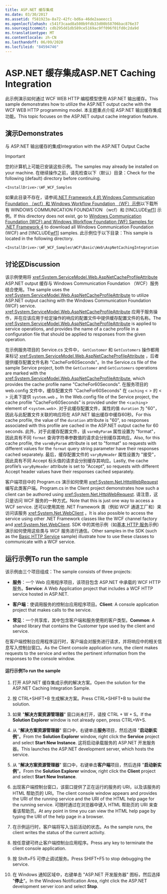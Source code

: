 ```yaml
---
title: ASP.NET 缓存集成
ms.date: 03/30/2017
ms.assetid: f581923a-8a72-42fc-bd6a-46de2aaeecc1
ms.openlocfilehash: c541f3caad8a500b9fdb33d00b58706bac876e37
ms.sourcegitcommit: cdb295dd1db589ce5169ac9ff096f01fd0c2da9d
ms.translationtype: MT
ms.contentlocale: zh-CN
ms.lasthandoff: 06/09/2020
ms.locfileid: "84594746"
---
```

# <a name="aspnet-caching-integration"></a><span data-ttu-id="ce96b-102">ASP.NET 缓存集成</span><span class="sxs-lookup"><span data-stu-id="ce96b-102">ASP.NET Caching Integration</span></span>

<span data-ttu-id="ce96b-103">此示例演示如何通过 WCF WEB HTTP 编程模型使用 ASP.NET 输出缓存。</span><span class="sxs-lookup"><span data-stu-id="ce96b-103">This sample demonstrates how to utilize the ASP.NET output cache with the WCF WEB HTTP programming model.</span></span> <span data-ttu-id="ce96b-104">本主题重点介绍 ASP.NET 输出缓存集成功能。</span><span class="sxs-lookup"><span data-stu-id="ce96b-104">This topic focuses on the ASP.NET output cache integration feature.</span></span>

## <a name="demonstrates"></a><span data-ttu-id="ce96b-105">演示</span><span class="sxs-lookup"><span data-stu-id="ce96b-105">Demonstrates</span></span>

<span data-ttu-id="ce96b-106">与 ASP.NET 输出缓存的集成</span><span class="sxs-lookup"><span data-stu-id="ce96b-106">Integration with the ASP.NET Output Cache</span></span>

> [!IMPORTANT]
> <span data-ttu-id="ce96b-107">您的计算机上可能已安装这些示例。</span><span class="sxs-lookup"><span data-stu-id="ce96b-107">The samples may already be installed on your machine.</span></span> <span data-ttu-id="ce96b-108">在继续操作之前，请先检查以下（默认）目录：</span><span class="sxs-lookup"><span data-stu-id="ce96b-108">Check for the following (default) directory before continuing.</span></span>
>
> `<InstallDrive>:\WF_WCF_Samples`
>
> <span data-ttu-id="ce96b-109">如果此目录不存在，请参阅[.NET Framework 4 的 Windows Communication Foundation （wcf）和 Windows Workflow Foundation （WF）示例](https://www.microsoft.com/download/details.aspx?id=21459)以下载所有 WINDOWS COMMUNICATION FOUNDATION （wcf）和 [!INCLUDE[wf1](../../../../includes/wf1-md.md)] 示例。</span><span class="sxs-lookup"><span data-stu-id="ce96b-109">If this directory does not exist, go to [Windows Communication Foundation (WCF) and Windows Workflow Foundation (WF) Samples for .NET Framework 4](https://www.microsoft.com/download/details.aspx?id=21459) to download all Windows Communication Foundation (WCF) and [!INCLUDE[wf1](../../../../includes/wf1-md.md)] samples.</span></span> <span data-ttu-id="ce96b-110">此示例位于以下目录：</span><span class="sxs-lookup"><span data-stu-id="ce96b-110">This sample is located in the following directory.</span></span>
>
> `<InstallDrive>:\WF_WCF_Samples\WCF\Basic\Web\AspNetCachingIntegration`

## <a name="discussion"></a><span data-ttu-id="ce96b-111">讨论区</span><span class="sxs-lookup"><span data-stu-id="ce96b-111">Discussion</span></span>

<span data-ttu-id="ce96b-112">该示例使用将 <xref:System.ServiceModel.Web.AspNetCacheProfileAttribute> ASP.NET output 缓存与 Windows Communication Foundation （WCF）服务结合使用。</span><span class="sxs-lookup"><span data-stu-id="ce96b-112">The sample uses the <xref:System.ServiceModel.Web.AspNetCacheProfileAttribute> to utilize ASP.NET output caching with the Windows Communication Foundation (WCF) service.</span></span> <span data-ttu-id="ce96b-113"><xref:System.ServiceModel.Web.AspNetCacheProfileAttribute> 应用于服务操作，并在应该应用于给定操作的响应的配置文件中提供缓存配置文件的名称。</span><span class="sxs-lookup"><span data-stu-id="ce96b-113">The <xref:System.ServiceModel.Web.AspNetCacheProfileAttribute> is applied to service operations, and provides the name of a cache profile in a configuration file that should be applied to responses from the given operation.</span></span>

<span data-ttu-id="ce96b-114">在示例服务项目的 Service.cs 文件中， `GetCustomer` 和 `GetCustomers` 操作都用来标记 <xref:System.ServiceModel.Web.AspNetCacheProfileAttribute> ，后者提供缓存配置文件名称 "CacheFor60Seconds"。</span><span class="sxs-lookup"><span data-stu-id="ce96b-114">In the Service.cs file of the sample Service project, both the `GetCustomer` and `GetCustomers` operations are marked with the <xref:System.ServiceModel.Web.AspNetCacheProfileAttribute>, which provides the cache profile name "CacheFor60Seconds".</span></span> <span data-ttu-id="ce96b-115">在服务项目的 web.config 文件中，缓存配置文件 "CacheFor60Seconds" 在 `caching` < > 的 < > 元素下提供 `system.web` 。</span><span class="sxs-lookup"><span data-stu-id="ce96b-115">In the Web.config file of the Service project, the cache profile "CacheFor60Seconds" is provided under the <`caching`> element of <`system.web`>.</span></span> <span data-ttu-id="ce96b-116">对于此缓存配置文件，属性的值 `duration` 为 "60"，因此与此配置文件关联的响应将在 ASP.NET 输出缓存中缓存60秒。</span><span class="sxs-lookup"><span data-stu-id="ce96b-116">For this cache profile, the value of the `duration` attribute is "60", so responses associated with this profile are cached in the ASP.NET output cache for 60 seconds.</span></span> <span data-ttu-id="ce96b-117">此外，对于此缓存配置文件，该 `varmByParam` 属性设置为 "format"，因此具有不同 `format` 查询字符串参数值的请求会分别缓存其响应。</span><span class="sxs-lookup"><span data-stu-id="ce96b-117">Also, for this cache profile, the `varmByParam` attribute is set to "format" so requests with different values for the `format` query string parameter have their responses cached separately.</span></span> <span data-ttu-id="ce96b-118">最后，缓存配置文件的 `varyByHeader` 属性设置为 "接受"，因此具有不同 Accept 标头值的请求会分别缓存其响应。</span><span class="sxs-lookup"><span data-stu-id="ce96b-118">Lastly, the cache profile’s `varyByHeader` attribute is set to "Accept", so requests with different Accept header values have their responses cached separately.</span></span>

<span data-ttu-id="ce96b-119">客户端项目中的 Program.cs 演示如何使用 <xref:System.Net.HttpWebRequest> 编写此类客户端。</span><span class="sxs-lookup"><span data-stu-id="ce96b-119">Program.cs in the Client project demonstrates how such a client can be authored using <xref:System.Net.HttpWebRequest>.</span></span> <span data-ttu-id="ce96b-120">请注意，这只是访问 WCF 服务的一种方式。</span><span class="sxs-lookup"><span data-stu-id="ce96b-120">Note that this is just one way to access a WCF service.</span></span> <span data-ttu-id="ce96b-121">还可以使用其他 .NET Framework 类（例如 WCF 通道工厂和）来访问该服务 <xref:System.Net.WebClient> 。</span><span class="sxs-lookup"><span data-stu-id="ce96b-121">It is also possible to access the service using other .NET Framework classes like the WCF channel factory and <xref:System.Net.WebClient>.</span></span> <span data-ttu-id="ce96b-122">SDK 中的其他示例（如[基本 HTTP 服务](basic-http-service.md)示例）演示如何使用这些类与 WCF 服务进行通信。</span><span class="sxs-lookup"><span data-stu-id="ce96b-122">Other samples in the SDK (such as the [Basic HTTP Service](basic-http-service.md) sample) illustrate how to use these classes to communicate with a WCF service.</span></span>

## <a name="to-run-the-sample"></a><span data-ttu-id="ce96b-123">运行示例</span><span class="sxs-lookup"><span data-stu-id="ce96b-123">To run the sample</span></span>

<span data-ttu-id="ce96b-124">该示例由三个项目组成：</span><span class="sxs-lookup"><span data-stu-id="ce96b-124">The sample consists of three projects:</span></span>

- <span data-ttu-id="ce96b-125">**服务**：一个 Web 应用程序项目，该项目包含 ASP.NET 中承载的 WCF HTTP 服务。</span><span class="sxs-lookup"><span data-stu-id="ce96b-125">**Service**: A Web Application project that includes a WCF HTTP service hosted in ASP.NET.</span></span>

- <span data-ttu-id="ce96b-126">**客户端**：使调用服务的控制台应用程序项目。</span><span class="sxs-lookup"><span data-stu-id="ce96b-126">**Client**: A console application project that makes calls to the service.</span></span>

- <span data-ttu-id="ce96b-127">**常见**：一个共享库，其中包含客户端和服务使用的客户类型。</span><span class="sxs-lookup"><span data-stu-id="ce96b-127">**Common**: A shared library that contains the Customer type used by the client and service.</span></span>

<span data-ttu-id="ce96b-128">在客户端控制台应用程序运行时，客户端会对服务进行请求，并将响应中的相关信息写入控制台窗口。</span><span class="sxs-lookup"><span data-stu-id="ce96b-128">As the Client console application runs, the client makes requests to the service and writes the pertinent information from the responses to the console window.</span></span>

#### <a name="to-run-the-sample"></a><span data-ttu-id="ce96b-129">运行示例</span><span class="sxs-lookup"><span data-stu-id="ce96b-129">To run the sample</span></span>

1. <span data-ttu-id="ce96b-130">打开 ASP.NET 缓存集成示例的解决方案。</span><span class="sxs-lookup"><span data-stu-id="ce96b-130">Open the solution for the ASP.NET Caching Integration Sample.</span></span>

2. <span data-ttu-id="ce96b-131">按 CTRL+SHIFT+B 生成解决方案。</span><span class="sxs-lookup"><span data-stu-id="ce96b-131">Press CTRL+SHIFT+B to build the solution.</span></span>

3. <span data-ttu-id="ce96b-132">如果 "**解决方案资源管理器**" 窗口尚未打开，请按 CTRL + W + S。</span><span class="sxs-lookup"><span data-stu-id="ce96b-132">If the **Solution Explorer** window is not already open, press CTRL+W+S.</span></span>

4. <span data-ttu-id="ce96b-133">从 "**解决方案资源管理器**" 窗口中，右键单击**服务**项目，然后选择 "**启动新实例**"。</span><span class="sxs-lookup"><span data-stu-id="ce96b-133">From the **Solution Explorer** window, right click the **Service** project and select **Start New Instance**.</span></span> <span data-ttu-id="ce96b-134">这将启动承载服务的 ASP.NET 开发服务器。</span><span class="sxs-lookup"><span data-stu-id="ce96b-134">This launches the ASP.NET development server, which hosts the service.</span></span>

5. <span data-ttu-id="ce96b-135">从 "**解决方案资源管理器**" 窗口中，右键单击**客户端**项目，然后选择 "**启动新实例**"。</span><span class="sxs-lookup"><span data-stu-id="ce96b-135">From the **Solution Explorer** window, right click the **Client** project and select **Start New Instance**.</span></span>

6. <span data-ttu-id="ce96b-136">出现客户端控制台窗口，该窗口提供了正在运行的服务的 URI，以及该服务的 HTML 帮助页的 URI。</span><span class="sxs-lookup"><span data-stu-id="ce96b-136">The client console window appears and provides the URI of the running service and the URI of the HTML help page for the running service.</span></span> <span data-ttu-id="ce96b-137">可随时通过在浏览器中键入 HTML 帮助页的 URI 来查看该帮助页。</span><span class="sxs-lookup"><span data-stu-id="ce96b-137">At any point in time you can view the HTML help page by typing the URI of the help page in a browser.</span></span>

7. <span data-ttu-id="ce96b-138">在示例运行时，客户端将写入当前活动的状态。</span><span class="sxs-lookup"><span data-stu-id="ce96b-138">As the sample runs, the client writes the status of the current activity.</span></span>

8. <span data-ttu-id="ce96b-139">按任意键可终止客户端控制台应用程序。</span><span class="sxs-lookup"><span data-stu-id="ce96b-139">Press any key to terminate the client console application.</span></span>

9. <span data-ttu-id="ce96b-140">按 Shift+F5 可停止调试服务。</span><span class="sxs-lookup"><span data-stu-id="ce96b-140">Press SHIFT+F5 to stop debugging the service.</span></span>

10. <span data-ttu-id="ce96b-141">在 Windows 通知区域中，右键单击 "ASP.NET 开发服务器" 图标，然后选择 "**停止**"。</span><span class="sxs-lookup"><span data-stu-id="ce96b-141">In the Windows Notification Area, right click the ASP.NET development server icon and select **Stop**.</span></span>
